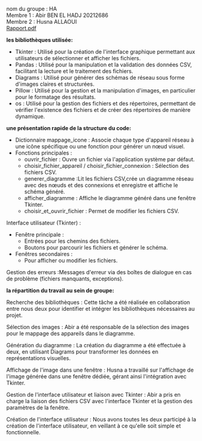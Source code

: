 nom du groupe : HA<br>
Membre 1 : Abir BEN EL HADJ 20212686<br>
Membre 2 : Husna ALLAOUI<br>
[Rapport.pdf](https://github.com/user-attachments/files/18051953/Rapport.pdf)

**les bibliothèques utilisée:**

- Tkinter : Utilisé pour la création de l'interface graphique permettant aux utilisateurs de sélectionner et afficher les fichiers.<br>
- Pandas : Utilisé pour la manipulation et la validation des données CSV, facilitant la lecture et le traitement des fichiers.<br>
- Diagrams : Utilisé pour générer des schémas de réseau sous forme d'images claires et structurées.<br>
- Pillow : Utilisé pour la gestion et la manipulation d'images, en particulier pour le formatage des résultats.<br>
- os : Utilisé pour la gestion des fichiers et des répertoires, permettant de vérifier l'existence des fichiers et de créer des répertoires de manière dynamique.



**une présentation rapide de la structure du code:**

- Dictionnaire mappage_icone : Associe chaque type d'appareil réseau à une icône spécifique ou une fonction pour générer un nœud visuel.<br>
- Fonctions principales :
    - ouvrir_fichier : Ouvre un fichier via l'application système par défaut.<br>
    - choisir_fichier_appareil / choisir_fichier_connexion : Sélection des fichiers CSV.<br>
    - generer_diagramme :Lit les fichiers CSV,crée un diagramme réseau avec des nœuds et des connexions et enregistre et affiche le schéma                           généré.<br>
    - afficher_diagramme : Affiche le diagramme généré dans une fenêtre Tkinter.<br>
    - choisir_et_ouvrir_fichier : Permet de modifier les fichiers CSV.
                        
Interface utilisateur (Tkinter) :<br>
- Fenêtre principale :
    - Entrées pour les chemins des fichiers.<br>
    - Boutons pour parcourir les fichiers et générer le schéma.<br>
- Fenêtres secondaires :
    - Pour afficher ou modifier les fichiers.

Gestion des erreurs :Messages d'erreur via des boîtes de dialogue en cas de problème (fichiers manquants, exceptions).



**la répartition du travail au sein de groupe:**

Recherche des bibliothèques : Cette tâche a été réalisée en collaboration entre nous deux pour identifier et intégrer les bibliothèques nécessaires au projet.

Sélection des images : Abir a été responsable de la sélection des images pour le mappage des appareils dans le diagramme.

Génération du diagramme : La création du diagramme a été effectuée à deux, en utilisant Diagrams pour transformer les données en représentations visuelles.

Affichage de l'image dans une fenêtre : Husna a travaillé sur l'affichage de l'image générée dans une fenêtre dédiée, gérant ainsi l'intégration avec Tkinter.

Gestion de l'interface utilisateur et liaison avec Tkinter : Abir a pris en charge la liaison des fichiers CSV avec l'interface Tkinter et la gestion des paramètres de la fenêtre.

Création de l'interface utilisateur : Nous avons toutes  les deux participé à la création de l'interface utilisateur, en veillant à ce qu'elle soit simple et fonctionnelle.


